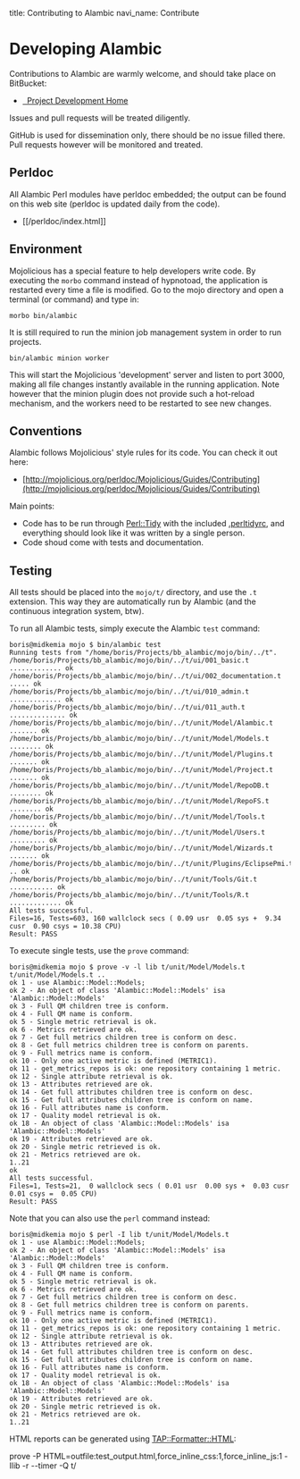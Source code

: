 title: Contributing to Alambic
navi_name: Contribute


# Developing Alambic

Contributions to Alambic are warmly welcome, and should take place on BitBucket:

* <a href="https://bitbucket.org/BorisBaldassari/alambic"><i class="fa fa-bitbucket fa-lg"></i> &nbsp; Project Development Home</a>

Issues and pull requests will be treated diligently.

GitHub is used for dissemination only, there should be no issue filled there. Pull requests however will be monitored and treated.

## Perldoc

All Alambic Perl modules have perldoc embedded; the output can be found on this web site (perldoc is updated daily from the code).

* [[/perldoc/index.html]]


## Environment

Mojolicious has a special feature to help developers write code. By executing the `morbo` command instead of hypnotoad, the application is restarted every time a file is modified. Go to the mojo directory and open a terminal (or command) and type in:

    morbo bin/alambic

It is still required to run the minion job management system in order to run projects.

    bin/alambic minion worker

This will start the Mojolicious 'development' server and listen to port 3000, making all file changes instantly available in the running application. Note however that the minion plugin does not provide such a hot-reload mechanism, and the workers need to be restarted to see new changes.

## Conventions

Alambic follows Mojolicious' style rules for its code. You can check it out here:

* [http://mojolicious.org/perldoc/Mojolicious/Guides/Contributing](http://mojolicious.org/perldoc/Mojolicious/Guides/Contributing)

Main points:

* Code has to be run through [Perl::Tidy](http://search.cpan.org/~shancock/Perl-Tidy-20170521/) with the included [.perltidyrc](https://bitbucket.org/BorisBaldassari/alambic/src/53e12e36a356dcda1556261c28f4fff2b8281d63/resources/scripts/releng/perltidyrc?at=master), and everything should look like it was written by a single person.
* Code shoud come with tests and documentation.



## Testing

All tests should be placed into the `mojo/t/` directory, and use the `.t` extension. This way they are automatically run by Alambic (and the continuous integration system, btw).

To run all Alambic tests, simply execute the Alambic `test` command:

    boris@midkemia mojo $ bin/alambic test
    Running tests from "/home/boris/Projects/bb_alambic/mojo/bin/../t".
    /home/boris/Projects/bb_alambic/mojo/bin/../t/ui/001_basic.t ............. ok
    /home/boris/Projects/bb_alambic/mojo/bin/../t/ui/002_documentation.t ..... ok
    /home/boris/Projects/bb_alambic/mojo/bin/../t/ui/010_admin.t ............. ok
    /home/boris/Projects/bb_alambic/mojo/bin/../t/ui/011_auth.t .............. ok
    /home/boris/Projects/bb_alambic/mojo/bin/../t/unit/Model/Alambic.t ....... ok
    /home/boris/Projects/bb_alambic/mojo/bin/../t/unit/Model/Models.t ........ ok
    /home/boris/Projects/bb_alambic/mojo/bin/../t/unit/Model/Plugins.t ....... ok
    /home/boris/Projects/bb_alambic/mojo/bin/../t/unit/Model/Project.t ....... ok
    /home/boris/Projects/bb_alambic/mojo/bin/../t/unit/Model/RepoDB.t ........ ok
    /home/boris/Projects/bb_alambic/mojo/bin/../t/unit/Model/RepoFS.t ........ ok
    /home/boris/Projects/bb_alambic/mojo/bin/../t/unit/Model/Tools.t ......... ok
    /home/boris/Projects/bb_alambic/mojo/bin/../t/unit/Model/Users.t ......... ok
    /home/boris/Projects/bb_alambic/mojo/bin/../t/unit/Model/Wizards.t ....... ok
    /home/boris/Projects/bb_alambic/mojo/bin/../t/unit/Plugins/EclipsePmi.t .. ok
    /home/boris/Projects/bb_alambic/mojo/bin/../t/unit/Tools/Git.t ........... ok
    /home/boris/Projects/bb_alambic/mojo/bin/../t/unit/Tools/R.t ............. ok
    All tests successful.
    Files=16, Tests=603, 160 wallclock secs ( 0.09 usr  0.05 sys +  9.34 cusr  0.90 csys = 10.38 CPU)
    Result: PASS

To execute single tests, use the `prove` command:

    boris@midkemia mojo $ prove -v -l lib t/unit/Model/Models.t
    t/unit/Model/Models.t ..
    ok 1 - use Alambic::Model::Models;
    ok 2 - An object of class 'Alambic::Model::Models' isa 'Alambic::Model::Models'
    ok 3 - Full QM children tree is conform.
    ok 4 - Full QM name is conform.
    ok 5 - Single metric retrieval is ok.
    ok 6 - Metrics retrieved are ok.
    ok 7 - Get full metrics children tree is conform on desc.
    ok 8 - Get full metrics children tree is conform on parents.
    ok 9 - Full metrics name is conform.
    ok 10 - Only one active metric is defined (METRIC1).
    ok 11 - get_metrics_repos is ok: one repository containing 1 metric.
    ok 12 - Single attribute retrieval is ok.
    ok 13 - Attributes retrieved are ok.
    ok 14 - Get full attributes children tree is conform on desc.
    ok 15 - Get full attributes children tree is conform on name.
    ok 16 - Full attributes name is conform.
    ok 17 - Quality model retrieval is ok.
    ok 18 - An object of class 'Alambic::Model::Models' isa 'Alambic::Model::Models'
    ok 19 - Attributes retrieved are ok.
    ok 20 - Single metric retrieved is ok.
    ok 21 - Metrics retrieved are ok.
    1..21
    ok
    All tests successful.
    Files=1, Tests=21,  0 wallclock secs ( 0.01 usr  0.00 sys +  0.03 cusr  0.01 csys =  0.05 CPU)
    Result: PASS

Note that you can also use the `perl` command instead:

    boris@midkemia mojo $ perl -I lib t/unit/Model/Models.t
    ok 1 - use Alambic::Model::Models;
    ok 2 - An object of class 'Alambic::Model::Models' isa 'Alambic::Model::Models'
    ok 3 - Full QM children tree is conform.
    ok 4 - Full QM name is conform.
    ok 5 - Single metric retrieval is ok.
    ok 6 - Metrics retrieved are ok.
    ok 7 - Get full metrics children tree is conform on desc.
    ok 8 - Get full metrics children tree is conform on parents.
    ok 9 - Full metrics name is conform.
    ok 10 - Only one active metric is defined (METRIC1).
    ok 11 - get_metrics_repos is ok: one repository containing 1 metric.
    ok 12 - Single attribute retrieval is ok.
    ok 13 - Attributes retrieved are ok.
    ok 14 - Get full attributes children tree is conform on desc.
    ok 15 - Get full attributes children tree is conform on name.
    ok 16 - Full attributes name is conform.
    ok 17 - Quality model retrieval is ok.
    ok 18 - An object of class 'Alambic::Model::Models' isa 'Alambic::Model::Models'
    ok 19 - Attributes retrieved are ok.
    ok 20 - Single metric retrieved is ok.
    ok 21 - Metrics retrieved are ok.
    1..21

HTML reports can be generated using [TAP::Formatter::HTML](http://search.cpan.org/~spurkis/TAP-Formatter-HTML-0.11/):

prove -P HTML=outfile:test_output.html,force_inline_css:1,force_inline_js:1 -Ilib -r --timer -Q t/
